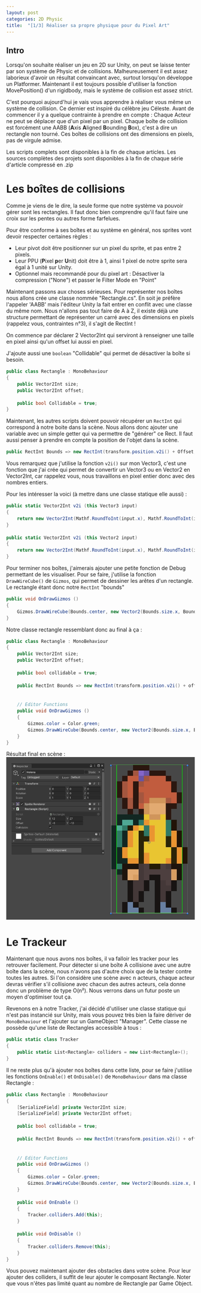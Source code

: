 ```yaml
---
layout: post
categories: 2D Physic
title:  "[1/3] Réaliser sa propre physique pour du Pixel Art"
---
```


## Intro

Lorsqu'on souhaite réaliser un jeu en 2D sur Unity, on peut se laisse tenter par son système de Physic et de collisions.
Malheureusement il est assez laborieux d'avoir un résultat convaincant avec, surtout lorsqu'on développe un Platformer.
Maintenant il est toujours possible d'utiliser la fonction MovePosition() d'un rigidbody, mais le système de collision est assez strict.

C'est pourquoi aujourd'hui je vais vous apprendre à réaliser vous même un système de collision.
Ce dernier est inspiré du célèbre jeu Céleste. Avant de commencer il y a quelque contrainte à prendre en compte :
Chaque Acteur ne peut se déplacer que d'un pixel par un pixel.
Chaque boîte de collision est forcément une AABB (**A**xis **A**ligned **B**ounding **B**ox), c'est à dire un rectangle non tourné.
Ces boîtes de collisions ont des dimensions en pixels, pas de virgule admise.

Les scripts complets sont disponibles à la fin de chaque articles.
Les sources complètes des projets sont disponibles à la fin de chaque série d'article compressé en .zip

# Les boîtes de collisions
Comme je viens de le dire, la seule forme que notre système va pouvoir gérer sont les rectangles.
Il faut donc bien comprendre qu'il faut faire une croix sur les pentes ou autres forme farfelues.

Pour être conforme à ses boîtes et au système en général, nos sprites vont devoir respecter certaines règles :
- Leur pivot doit être positionner sur un pixel du sprite, et pas entre 2 pixels.
- Leur PPU (**P**ixel **p**er **U**nit) doit être à 1, ainsi 1 pixel de notre sprite sera égal à 1 unité sur Unity.
- Optionnel mais recommandé pour du pixel art : Désactiver la compression ("None") et passer le Filter Mode en "Point"

Maintenant passons aux choses sérieuses. Pour représenter nos boîtes nous allons crée une classe nommée "Rectangle.cs".
En soit je préfère l'appeler 'AABB' mais l'éditeur Unity la fait entrer en conflit avec une classe du même nom.
Nous n'allons pas tout faire de A à Z, il existe déjà une structure permettant de représenter un carré avec des dimensions
en pixels (rappelez vous, contraintes n°3), il s'agit de RectInt !

On commence par déclarer 2 Vector2Int qui serviront à renseigner une taille en pixel ainsi qu'un offset lui aussi en pixel.

J'ajoute aussi une `boolean` "Collidable" qui permet de désactiver la boîte si besoin.
```csharp
public class Rectangle : MonoBehaviour
{
	public Vector2Int size;
	public Vector2Int offset;

	public bool Collidable = true;
}
```

Maintenant, les autres scripts doivent pouvoir récupérer un `RectInt` qui correspond à notre boite dans la scène.
Nous allons donc ajouter une variable avec un simple getter qui va permettre de "générer" ce Rect.
Il faut aussi penser à prendre en compte la position de l'objet dans la scène.
```csharp
public RectInt Bounds => new RectInt(transform.position.v2i() + Offset, Size);
```

Vous remarquez que j'utilise la fonction `v2i()` sur mon Vector3, c'est une fonction que j'ai crée qui permet de convertir un
Vector3 ou en Vector2 en Vector2Int, car rappelez vous, nous travaillons en pixel entier donc avec des nombres entiers.

Pour les intéresser la voici (à mettre dans une classe statique elle aussi) :
```csharp
public static Vector2Int v2i (this Vector3 input)
{
	return new Vector2Int(Mathf.RoundToInt(input.x), Mathf.RoundToInt(input.y));
}

public static Vector2Int v2i (this Vector2 input)
{
	return new Vector2Int(Mathf.RoundToInt(input.x), Mathf.RoundToInt(input.y));
}
```

Pour terminer nos boîtes, j'aimerais ajouter une petite fonction de Debug permettant de les visualiser.
Pour se faire, j'utilise la fonction `DrawWireCube()` de `Gizmos`, qui permet de dessiner les arêtes d'un rectangle.
Le rectangle étant donc notre `RectInt` "bounds"
```csharp
public void OnDrawGizmos ()
{
	Gizmos.DrawWireCube(Bounds.center, new Vector2(Bounds.size.x, Bounds.size.y));
}
```

Notre classe rectangle ressemblant donc au final à ça :
```csharp
public class Rectangle : MonoBehaviour
{
	public Vector2Int size;
	public Vector2Int offset;

	public bool collidable = true;

	public RectInt Bounds => new RectInt(transform.position.v2i() + offset, size);


	// Editor Functions
	public void OnDrawGizmos ()
	{
		Gizmos.color = Color.green;
		Gizmos.DrawWireCube(Bounds.center, new Vector2(Bounds.size.x, Bounds.size.y));
	}
}
```

Résultat final en scène :
![Héléna avec sa boîte de collision](/assets/pixelartphysic/HelenaWithCollider.jpg)

# Le Trackeur
Maintenant que nous avons nos boîtes, il va falloir les tracker pour les retrouver facilement.
Pour détecter si une boîte A collisione avec une autre boîte dans la scène, nous n'avons pas d'autre choix
que de la tester contre toutes les autres. Si l'on considère une scène avec n acteurs, chaque acteur devras vérifier
s'il collisione avec chacun des autres acteurs, cela donne donc un problème de type O(n²). Nous verrons dans un futur poste
un moyen d'optimiser tout ça.

Revenons en à notre Tracker, j'ai décidé d'utiliser une classe statique qui n'est pas instancié sur Unity, mais vous pouvez très bien
la faire dériver de `MonoBehaviour` et l'ajouter sur un GameObject "Manager".
Cette classe ne possède qu'une liste de Rectangles accessible à tous :
```csharp
public static class Tracker
{
	public static List<Rectangle> colliders = new List<Rectangle>();
}
```

Il ne reste plus qu'à ajouter nos boîtes dans cette liste, pour se faire j'utilise les fonctions
`OnEnable()` et `OnDisable()` de `MonoBehaviour` dans ma classe Rectangle :
```csharp
public class Rectangle : MonoBehaviour
{
	[SerializeField] private Vector2Int size;
	[SerializeField] private Vector2Int offset;

	public bool collidable = true;

	public RectInt Bounds => new RectInt(transform.position.v2i() + offset, size);


	// Editor Functions
	public void OnDrawGizmos ()
	{
		Gizmos.color = Color.green;
		Gizmos.DrawWireCube(Bounds.center, new Vector2(Bounds.size.x, Bounds.size.y));
	}

	public void OnEnable ()
	{
		Tracker.colliders.Add(this);
	}

	public void OnDisable ()
	{
		Tracker.colliders.Remove(this);
	}
}
```

Vous pouvez maintenant ajouter des obstacles dans votre scène.
Pour leur ajouter des colliders, il suffit de leur ajouter le composant Rectangle.
Noter que vous n'êtes pas limité quant au nombre de Rectangle par Game Object.
